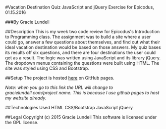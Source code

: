 #Vacation Destination Quiz
JavaScript and jQuery Exercise for Epicodus, 01.15.2016

###By Gracie Lundell

##Description
This is my week two code review for Epicodus's Introduction to Programming class. The assignment was to build a site where a user could go, answer a few questions about themselves, and find out what their ideal vacation destination would be based on those answers. My quiz bases its results off six questions, and there are four destinations the user could get as a result. The logic was written using JavaScript and its library jQuery. The dropdown menus containing the questions were built using HTML. The site was styled using CSS and Bootstrap.

##Setup
The project is hosted [here]() on GitHub pages.

_Note: when you go to this link the URL will change to gracielundell.com/project name. This is because I use github pages to host my website already._

##Technologies Used
HTML
CSS/Bootstrap
JavaScript
jQuery

##Legal
Copyright (c) 2015 Gracie Lundell This software is licensed under the GPL license.
